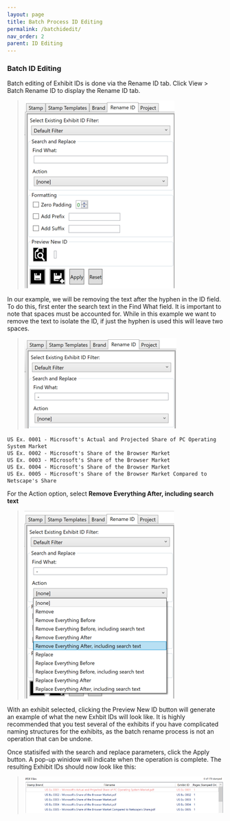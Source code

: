 ```yaml
---
layout: page
title: Batch Process ID Editing
permalink: /batchidedit/
nav_order: 2
parent: ID Editing
---
```


### Batch ID Editing

Batch editing of Exhibit IDs is done via the Rename ID tab.  Click View > Batch Rename ID to display the Rename ID tab.

> ![Screen Grab - Rename ID Tab](id_editing_assets/idedit_02_renameidtab.png)

In our example, we will be removing the text after the hyphen in the ID field.  To do this, first enter the search text in the Find What field.  It is important to note that spaces must be accounted for.  While in this example we want to remove the text to isolate the ID, if just the hyphen is used this will leave two spaces.

> ![Screen Grab - Find Space Hyphen Space](id_editing_assets/idedit_03_findspacehyphenspace.png)

```
US Ex. 0001 - Microsoft's Actual and Projected Share of PC Operating System Market
US Ex. 0002 - Microsoft's Share of the Browser Market
US Ex. 0003 - MIcrosoft's Share of the Browser Market
US Ex. 0004 - Microsoft's Share of the Browser Market
US Ex. 0005 - Microsoft's Share of the Browser Market Compared to Netscape's Share
```

For the Action option, select **Remove Everything After, including search text**

> ![Screen Grab - Remove Everythying After](id_editing_assets/idedit_04_removeeverythingincluding.png)

With an exhibit selected, clicking the Preview New ID button will generate an example of what the new Exhbit IDs will look like.  It is highly recommended that you test several of the exhibits if you have complicated naming structures for the exhibits, as the batch rename process is not an operation that can be undone.

Once statisifed with the search and replace parameters, click the Apply button.  A pop-up winidow will indicate when the operation is complete.  The resulting Exhibit IDs should now look like this:

> ![Screen Grab - Remove Everythying After](id_editing_assets/idedit_05_result.png)